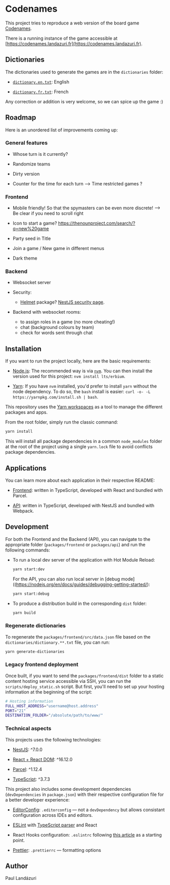 # Codenames

This project tries to reproduce a web version of the board game [Codenames](<https://en.wikipedia.org/wiki/Codenames_(board_game)>).

There is a running instance of the game accessible at [https://codenames.landazuri.fr](https://codenames.landazuri.fr).

## Dictionaries

The dictionaries used to generate the games are in the `dictionaries` folder:

- [`dictionary.en.txt`](./dictionaries/clean/dictionary.en.txt): English

- [`dictionary.fr.txt`](./dictionaries/clean/dictionary.fr.txt): French

Any correction or addition is very welcome, so we can spice up the game :)

## Roadmap

Here is an unordered list of improvements coming up:

### General features

- Whose turn is it currently?

- Randomize teams

- Dirty version

- Counter for the time for each turn --> Time restricted games ?

### Frontend

- Mobile friendly! So that the spymasters can be even more discrete! --> Be clear if you need to scroll right

- Icon to start a game? https://thenounproject.com/search/?q=new%20game

- Party seed in Title

- Join a game / New game in different menus

- Dark theme

### Backend

- Websocket server

- Security:

  - [Helmet](https://github.com/helmetjs/helmet) package? [NestJS security page](https://docs.nestjs.com/techniques/security).

- Backend with websocket rooms:
  - to assign roles in a game (no more cheating!)
  - chat (background colours by team)
  - check for words sent through chat

## Installation

If you want to run the project locally, here are the basic requirements:

- [Node.js](https://nodejs.org/en/): The recommended way is via [`nvm`](https://github.com/nvm-sh/nvm). You can then install the version used for this project: `nvm install lts/erbium`.

- [Yarn](https://classic.yarnpkg.com/): If you have `nvm` installed, you'd prefer to install `yarn` without the node dependency. To do so, the `bash` install is easier: `curl -o- -L https://yarnpkg.com/install.sh | bash`.

This repository uses the [Yarn workspaces](https://classic.yarnpkg.com/en/docs/workspaces/) as a tool to manage the different packages and apps.

From the root folder, simply run the classic command:

```sh
yarn install
```

This will install all package dependencies in a common `node_modules` folder at the root of the project using a single `yarn.lock` file to avoid conflicts package dependencies.

## Applications

You can learn more about each application in their respective README:

- [Frontend](./packages/frontend): written in TypeScript, developed with React and bundled with Parcel.

- [API](./packages/api): written in TypeScript, developed with NestJS and bundled with Webpack.

## Development

For both the Frontend and the Backend (API), you can navigate to the appropriate folder (`packages/frontend` or `packages/api`) and run the following commands:

- To run a local dev server of the application with Hot Module Reload:

  ```sh
  yarn start:dev
  ```

  For the API, you can also run local server in [debug mode]((https://nodejs.org/en/docs/guides/debugging-getting-started/):

  ```sh
  yarn start:debug
  ```

- To produce a distribution build in the corresponding `dist` folder:
  ```sh
  yarn build
  ```

### Regenerate dictionaries

To regenerate the `packages/frontend/src/data.json` file based on the `dictionaries/dictionary.**.txt` file, you can run:

```sh
yarn generate-dictionaries
```

### Legacy frontend deployment

Once built, if you want to send the `packages/frontend/dist` folder to a static content hosting service accessible via SSH, you can run the `scripts/deploy_static.sh` script. But first, you'll need to set up your hosting information at the beginning of the script:

```sh
# Hosting information
FULL_HOST_ADDRESS="username@host.address"
PORT="21"
DESTINATION_FOLDER="/absolute/path/to/www/"
```

### Technical aspects

This projects uses the following technologies:

- [NestJS](https://nestjs.com): ^7.0.0

- [React + React DOM](https://reactjs.org/): ^16.12.0

- [Parcel](https://parceljs.org/): ^1.12.4

- [TypeScript](https://www.typescriptlang.org/): ^3.7.3

This project also includes some development dependencies (`devDependencies` in `package.json`) with their respective configuration file for a better developer experience:

- [EditorConfig](https://editorconfig.org/): `.editorconfig` — not a `devDependency` but allows consistant configuration across IDEs and editors.

- [ESLint](https://eslint.org/) with [TypeScript parser](https://github.com/typescript-eslint/typescript-eslint) and React

- React Hooks configuration: `.eslintrc` following [this article](https://medium.com/@oliver.grack/using-eslint-with-typescript-and-react-hooks-and-vscode-c583a18f0c75) as a starting point.

- [Prettier](https://prettier.io/): `.prettierrc` — formatting options

## Author

Paul Landázuri

